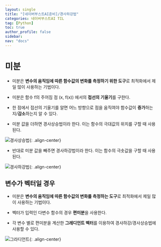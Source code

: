 ```yaml
---
layout: single
title: "[네이버부스트AI준비]/경사하강법"
categories: 네이버부스트AI TIL
tag: [Python]
toc: true
author_profile: false
sidebar:
nav: "docs"
---
```


# 미분

- 미분은 **변수의 움직임에 따른 함수값의 변화를 측정하기 위한 도구**로 최적화에서 제일 많이 사용하는 기법이다.

- 미분은 함수 f의 주어짐 점 (x, f(x)) 에서의 **접선의 기울기**를 구한다.

- 한 점에서 접선의 기울기를 알면 어느 방향으로 점을 움직여야 함수값이 **증가**하는지/**감소**하는지 알 수 있다.

* 미분 값을 더하면 경사상승법이라 한다. 이는 함수의 극대값의 위치를 구할 때 사용된다.

![경사상승법]({{site.url}}/images/2023-08-27-naver10/경사상승법.png){: .align-center}

- 반대로 미분 값을 빼주면 경사하강법이라 한다. 이는 함수의 극솟값을 구할 때 사용된다.

![경사하강법]({{site.url}}/images/2023-08-27-naver10/경사하강법.png){: .align-center}

## 변수가 벡터일 경우

- 미분은 **변수의 움직임에 따른 함수값의 변화를 측정하는 도구**로 최적화에서 제일 많이 사용하는 기법이다.
- 벡터가 입력인 다변수 함수의 경우 **편미분**을 사용한다.

- 각 변수 별로 편미분을 계산한 **그레디언트 벡터**를 이용하여 경사하강/경사상승법에 사용할 수 있다.

![그라디언트]({{site.url}}/images/2023-08-27-naver10/그라디언트.png){: .align-center}
